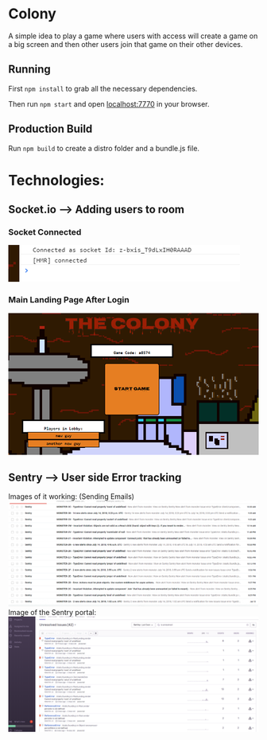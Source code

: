 # Colony

A simple idea to play a game where users with access will create a game on a big screen and then other users join that game on their other devices.

## Running

First `npm install` to grab all the necessary dependencies. 

Then run `npm start` and open <localhost:7770> in your browser.

## Production Build

Run `npm build` to create a distro folder and a bundle.js file.

# Technologies:

## Socket.io --> Adding users to room
### Socket Connected
![Image of sentry portal](/readmeImages/socketConnected.PNG)
### Main Landing Page After Login
![Image of main login](/readmeImages/MainLandingPage.PNG)


## Sentry --> User side Error tracking
Images of it working:
(Sending Emails)
![Image of Sentry sending emails](/readmeImages/SentryErrorTracking.PNG)
Image of the Sentry portal:
![Image of sentry portal](/readmeImages/SentryErrorTicketingPortal.PNG)


